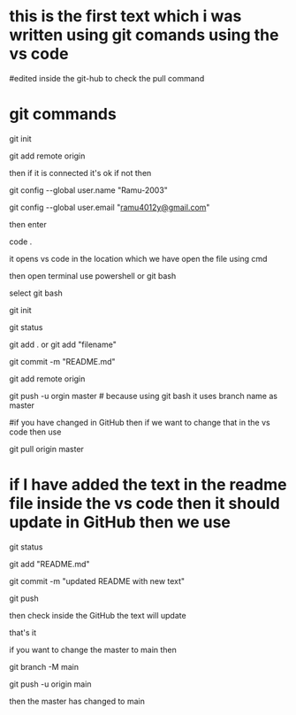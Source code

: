 # this is the first text which i was written using git comands using the vs code 

#edited inside the git-hub to check the pull command

# git commands

git init

git add remote origin <https>

then if it is connected it's ok if not then 

git config --global user.name "Ramu-2003"

git config --global user.email "ramu4012y@gmail.com"

then enter 

code .
 

it opens vs code in the location which we have open the file using cmd 

then  open terminal use powershell or git bash

select git bash

git init

git status

git add .     or git add "filename"

git commit -m "README.md"

git add remote origin <https>

git push -u orgin master    # because using git bash it uses branch name as master 


#if you have changed in GitHub then if we want to change that in the vs code then use 

git pull origin master


# if I have added the text in the readme file inside the vs code then it should update in GitHub then we use

git status 

git add "README.md"

git commit -m "updated README with new text"

git push

then check inside the GitHub  the text will update 

that's it 


if you want to change the master to main then 


git branch -M main

git push -u origin main


then the master has changed to main




